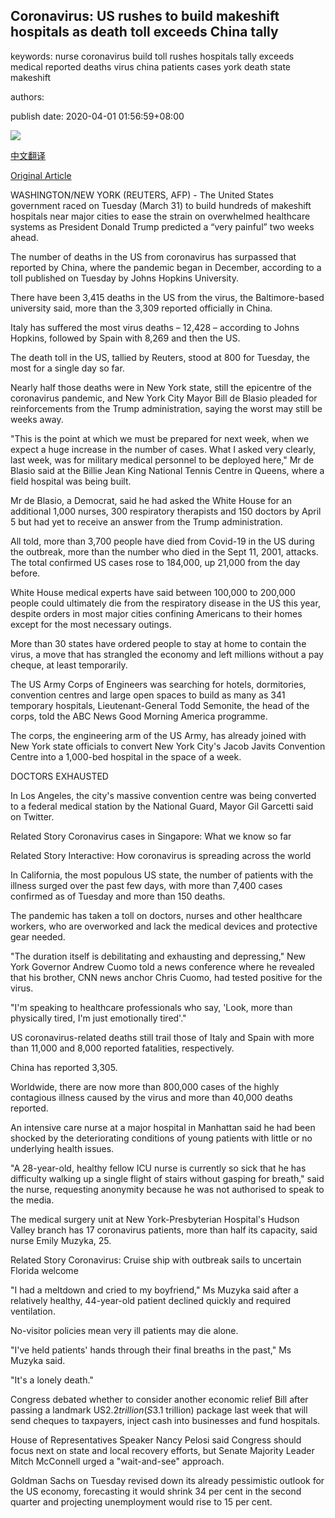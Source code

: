 ## Coronavirus: US rushes to build makeshift hospitals as death toll exceeds China tally

keywords: nurse coronavirus build toll rushes hospitals tally exceeds medical reported deaths virus china patients cases york death state makeshift

authors: 

publish date: 2020-04-01 01:56:59+08:00

![](https://www.straitstimes.com/sites/default/files/styles/x_large/public/articles/2020/04/01/2020-03-31t001625z_1898862637_rc2nuf9vy5ku_rtrmadp_3_health-coronavirus-usa-new-york.jpg?itok=YBz_kT9g)

[中文翻译](Coronavirus%3A%20US%20rushes%20to%20build%20makeshift%20hospitals%20as%20death%20toll%20exceeds%20China%20tally_zh.md)

[Original Article](https://www.straitstimes.com/world/united-states/coronavirus-us-death-toll-exceeds-official-china-tally)

WASHINGTON/NEW YORK (REUTERS, AFP) - The United States government raced on Tuesday (March 31) to build hundreds of makeshift hospitals near major cities to ease the strain on overwhelmed healthcare systems as President Donald Trump predicted a “very painful” two weeks ahead.

The number of deaths in the US from coronavirus has surpassed that reported by China, where the pandemic began in December, according to a toll published on Tuesday by Johns Hopkins University.

There have been 3,415 deaths in the US from the virus, the Baltimore-based university said, more than the 3,309 reported officially in China.

Italy has suffered the most virus deaths – 12,428 – according to Johns Hopkins, followed by Spain with 8,269 and then the US.

The death toll in the US, tallied by Reuters, stood at 800 for Tuesday, the most for a single day so far.

Nearly half those deaths were in New York state, still the epicentre of the coronavirus pandemic, and New York City Mayor Bill de Blasio pleaded for reinforcements from the Trump administration, saying the worst may still be weeks away.

"This is the point at which we must be prepared for next week, when we expect a huge increase in the number of cases. What I asked very clearly, last week, was for military medical personnel to be deployed here," Mr de Blasio said at the Billie Jean King National Tennis Centre in Queens, where a field hospital was being built.

Mr de Blasio, a Democrat, said he had asked the White House for an additional 1,000 nurses, 300 respiratory therapists and 150 doctors by April 5 but had yet to receive an answer from the Trump administration.

All told, more than 3,700 people have died from Covid-19 in the US during the outbreak, more than the number who died in the Sept 11, 2001, attacks. The total confirmed US cases rose to 184,000, up 21,000 from the day before.

White House medical experts have said between 100,000 to 200,000 people could ultimately die from the respiratory disease in the US this year, despite orders in most major cities confining Americans to their homes except for the most necessary outings.

More than 30 states have ordered people to stay at home to contain the virus, a move that has strangled the economy and left millions without a pay cheque, at least temporarily.

The US Army Corps of Engineers was searching for hotels, dormitories, convention centres and large open spaces to build as many as 341 temporary hospitals, Lieutenant-General Todd Semonite, the head of the corps, told the ABC News Good Morning America programme.

The corps, the engineering arm of the US Army, has already joined with New York state officials to convert New York City's Jacob Javits Convention Centre into a 1,000-bed hospital in the space of a week.

DOCTORS EXHAUSTED

In Los Angeles, the city's massive convention centre was being converted to a federal medical station by the National Guard, Mayor Gil Garcetti said on Twitter.

Related Story Coronavirus cases in Singapore: What we know so far

Related Story Interactive: How coronavirus is spreading across the world

In California, the most populous US state, the number of patients with the illness surged over the past few days, with more than 7,400 cases confirmed as of Tuesday and more than 150 deaths.

The pandemic has taken a toll on doctors, nurses and other healthcare workers, who are overworked and lack the medical devices and protective gear needed.

"The duration itself is debilitating and exhausting and depressing," New York Governor Andrew Cuomo told a news conference where he revealed that his brother, CNN news anchor Chris Cuomo, had tested positive for the virus.

"I'm speaking to healthcare professionals who say, 'Look, more than physically tired, I'm just emotionally tired'."

US coronavirus-related deaths still trail those of Italy and Spain with more than 11,000 and 8,000 reported fatalities, respectively.

China has reported 3,305.

Worldwide, there are now more than 800,000 cases of the highly contagious illness caused by the virus and more than 40,000 deaths reported.

An intensive care nurse at a major hospital in Manhattan said he had been shocked by the deteriorating conditions of young patients with little or no underlying health issues.

"A 28-year-old, healthy fellow ICU nurse is currently so sick that he has difficulty walking up a single flight of stairs without gasping for breath," said the nurse, requesting anonymity because he was not authorised to speak to the media.

The medical surgery unit at New York-Presbyterian Hospital's Hudson Valley branch has 17 coronavirus patients, more than half its capacity, said nurse Emily Muzyka, 25.

Related Story Coronavirus: Cruise ship with outbreak sails to uncertain Florida welcome

"I had a meltdown and cried to my boyfriend," Ms Muzyka said after a relatively healthy, 44-year-old patient declined quickly and required ventilation.

No-visitor policies mean very ill patients may die alone.

"I've held patients' hands through their final breaths in the past," Ms Muzyka said.

"It's a lonely death."

Congress debated whether to consider another economic relief Bill after passing a landmark US$2.2 trillion (S$3.1 trillion) package last week that will send cheques to taxpayers, inject cash into businesses and fund hospitals.

House of Representatives Speaker Nancy Pelosi said Congress should focus next on state and local recovery efforts, but Senate Majority Leader Mitch McConnell urged a "wait-and-see" approach.

Goldman Sachs on Tuesday revised down its already pessimistic outlook for the US economy, forecasting it would shrink 34 per cent in the second quarter and projecting unemployment would rise to 15 per cent.